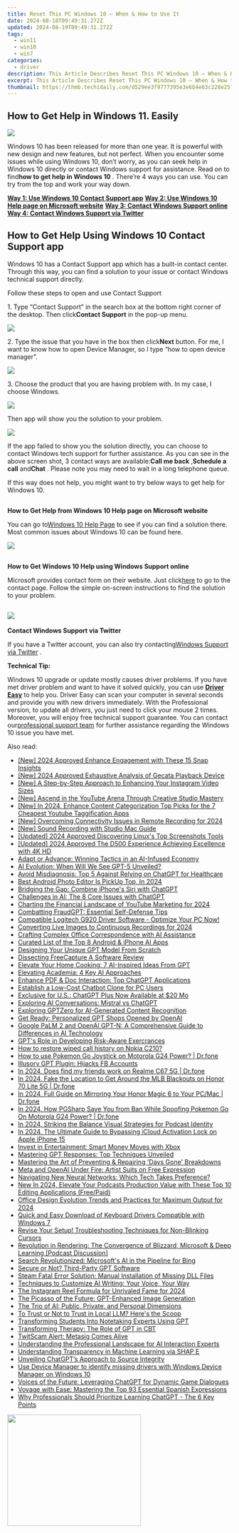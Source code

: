 ```yaml
---
title: Reset This PC Windows 10 – When & How to Use It
date: 2024-08-18T09:49:31.272Z
updated: 2024-08-19T09:49:31.272Z
tags:
  - win11
  - win10
  - win7
categories:
  - driver
description: This Article Describes Reset This PC Windows 10 – When & How to Use It
excerpt: This Article Describes Reset This PC Windows 10 – When & How to Use It
thumbnail: https://thmb.techidaily.com/d529ee3f9777395e3e6b4e63c228e25fbb4330a46358a8f92c3ef7608136a4ab.jpg
---
```


## How to Get Help in Windows 11. Easily

![](https://images.drivereasy.com/wp-content/uploads/2017/04/img_58df4e68d00d5.jpg)

 Windows 10 has been released for more than one year. It is powerful with new design and new features, but not perfect. When you encounter some issues while using Windows 10, don’t worry, as you can seek help in Windows 10 directly or contact Windows support for assistance. Read on to find**how to get help in Windows 10** . There’re 4 ways you can use. You can try from the top and work your way down.  
  
[**Way 1: Use Windows 10 Contact Support app**](https://tools.techidaily.com/drivereasy/download/)
**[Way 2: Use Windows 10 Help page on Microsoft website](https://tools.techidaily.com/drivereasy/download/)**
**[Way 3: Contact Windows Support online](https://tools.techidaily.com/drivereasy/download/)**
**[Way 4: Contact Windows Support via Twitter](https://tools.techidaily.com/drivereasy/download/)**

## **How to Get Help Using Windows 10 Contact Support app**

 Windows 10 has a Contact Support app which has a built-in contact center. Through this way, you can find a solution to your issue or contact Windows technical support directly.
  
 Follow these steps to open and use Contact Support  
  
 1\. Type “Contact Support” in the search box at the bottom right corner of the desktop. Then click**Contact Support** in the pop-up menu.  
  
![](https://images.drivereasy.com/wp-content/uploads/2016/11/img_582bdd3227a69.jpg)
  
 2\. Type the issue that you have in the box then click**Next** button. For me, I want to know how to open Device Manager, so I type “how to open device manager”.  
  
![](https://images.drivereasy.com/wp-content/uploads/2016/11/img_582bddfee56b3.jpg)
  
 3\. Choose the product that you are having problem with. In my case, I choose Windows.  
  
![](https://images.drivereasy.com/wp-content/uploads/2016/11/img_582bdf00811d3.jpg)
  
 Then app will show you the solution to your problem.  
  
![](https://images.drivereasy.com/wp-content/uploads/2016/11/img_582bdffabc7e6.jpg)
  
 If the app failed to show you the solution directly, you can choose to contact Windows tech support for further assistance. As you can see in the above screen shot, 3 contact ways are available:**Call me back** ,**Schedule a call** and**Chat** . Please note you may need to wait in a long telephone queue.

 If this way does not help, you might want to try below ways to get help for Windows 10.  

##

 **How to Get Help from Windows 10 Help page on Microsoft website**

 You can go to[Windows 10 Help Page](https://support.microsoft.com/en-sg/products/windows?os=windows-10) to see if you can find a solution there. Most common issues about Windows 10 can be found here.  
  
![](https://images.drivereasy.com/wp-content/uploads/2016/11/img_582bfb5f7aea3.jpg)

##

 **How to Get Windows 10 Help using Windows Support online**

 Microsoft provides contact form on their website. Just click[here](https://support.microsoft.com/en-us/contactus/) to go to the contact page. Follow the simple on-screen instructions to find the solution to your problem.  
  
## ![](https://images.drivereasy.com/wp-content/uploads/2016/11/img_582bfb7e72c60.png)
  
 **Contact Windows Support via Twitter**

 If you have a Twitter account, you can also try contacting[Windows Support via Twitter](https://twitter.com/WindowsSupport) .  
  
**Technical Tip:**
  
 Windows 10 upgrade or update mostly causes driver problems. If you have met driver problem and want to have it solved quickly, you can use **[Driver Easy](https://tools.techidaily.com/drivereasy/download/)**  to help you. Driver Easy can scan your computer in several seconds and provide you with new drivers immediately. With the Professional version, to update all drivers, you just need to click your mouse 2 times. Moreover, you will enjoy free technical support guarantee. You can contact our[professional support team](https://tools.techidaily.com/drivereasy/download/) for further assistance regarding the Windows 10 issue you have met.

<ins class="adsbygoogle"
     style="display:block"
     data-ad-format="autorelaxed"
     data-ad-client="ca-pub-7571918770474297"
     data-ad-slot="1223367746"></ins>



<ins class="adsbygoogle"
     style="display:block"
     data-ad-client="ca-pub-7571918770474297"
     data-ad-slot="8358498916"
     data-ad-format="auto"
     data-full-width-responsive="true"></ins>

<span class="atpl-alsoreadstyle">Also read:</span>
<div><ul>
<li><a href="https://snapchat-videos.techidaily.com/new-2024-approved-enhance-engagement-with-these-15-snap-insights/"><u>[New] 2024 Approved  Enhance Engagement with These 15 Snap Insights</u></a></li>
<li><a href="https://desktop-recording.techidaily.com/new-2024-approved-exhaustive-analysis-of-gecata-playback-device/"><u>[New] 2024 Approved  Exhaustive Analysis of Gecata Playback Device</u></a></li>
<li><a href="https://instagram-videos.techidaily.com/new-a-step-by-step-approach-to-enhancing-your-instagram-video-sizes/"><u>[New] A Step-by-Step Approach to Enhancing Your Instagram Video Sizes</u></a></li>
<li><a href="https://youtube-video-recordings.techidaily.com/new-ascend-in-the-youtube-arena-through-creative-studio-mastery/"><u>[New] Ascend in the YouTube Arena Through Creative Studio Mastery</u></a></li>
<li><a href="https://facebook-video-footage.techidaily.com/new-in-2024-enhance-content-categorization-top-picks-for-the-7-cheapest-youtube-taggification-apps/"><u>[New] In 2024, Enhance Content Categorization  Top Picks for the 7 Cheapest Youtube Taggification Apps</u></a></li>
<li><a href="https://screen-mirroring-recording.techidaily.com/new-overcoming-connectivity-issues-in-remote-recording-for-2024/"><u>[New] Overcoming Connectivity Issues in Remote Recording for 2024</u></a></li>
<li><a href="https://screen-mirroring-recording.techidaily.com/new-sound-recording-with-studio-mac-guide/"><u>[New] Sound Recording with Studio Mac Guide</u></a></li>
<li><a href="https://on-screen-recording.techidaily.com/updated-2024-approved-discovering-linuxs-top-screenshots-tools/"><u>[Updated] 2024 Approved  Discovering Linux's Top Screenshots Tools</u></a></li>
<li><a href="https://article-knowledge.techidaily.com/updated-2024-approved-the-d500-experience-achieving-excellence-with-4k-hd/"><u>[Updated] 2024 Approved  The D500 Experience  Achieving Excellence with 4K HD</u></a></li>
<li><a href="https://tech-savvy.techidaily.com/adapt-or-advance-winning-tactics-in-an-ai-infused-economy/"><u>Adapt or Advance: Winning Tactics in an AI-Infused Economy</u></a></li>
<li><a href="https://tech-savvy.techidaily.com/ai-evolution-when-will-we-see-gpt-5-unveiled/"><u>AI Evolution: When Will We See GPT-5 Unveiled?</u></a></li>
<li><a href="https://tech-savvy.techidaily.com/avoid-misdiagnosis-top-5-against-relying-on-chatgpt-for-healthcare/"><u>Avoid Misdiagnosis: Top 5 Against Relying on ChatGPT for Healthcare</u></a></li>
<li><a href="https://extra-resources.techidaily.com/best-android-photo-editor-is-pickup-top-in-2024/"><u>Best Android Photo Editor  Is PickUp Top, In 2024</u></a></li>
<li><a href="https://tech-savvy.techidaily.com/bridging-the-gap-combine-iphones-siri-with-chatgpt/"><u>Bridging the Gap: Combine iPhone's Siri with ChatGPT</u></a></li>
<li><a href="https://tech-savvy.techidaily.com/challenges-in-ai-the-8-core-issues-with-chatgpt/"><u>Challenges in AI: The 8 Core Issues with ChatGPT</u></a></li>
<li><a href="https://article-tips.techidaily.com/charting-the-financial-landscape-of-youtube-marketing-for-2024/"><u>Charting the Financial Landscape of YouTube Marketing for 2024</u></a></li>
<li><a href="https://tech-savvy.techidaily.com/combatting-fraudgpt-essential-self-defense-tips/"><u>Combatting FraudGPT: Essential Self-Defense Tips</u></a></li>
<li><a href="https://hardware-help.techidaily.com/compatible-logitech-g920-driver-software-optimize-your-pc-now/"><u>Compatible Logitech G920 Driver Software - Optimize Your PC Now!</u></a></li>
<li><a href="https://fox-helps.techidaily.com/converting-live-images-to-continuous-recordings-for-2024/"><u>Converting Live Images to Continuous Recordings for 2024</u></a></li>
<li><a href="https://tech-savvy.techidaily.com/crafting-complex-office-correspondence-with-ai-assistance/"><u>Crafting Complex Office Correspondence with AI Assistance</u></a></li>
<li><a href="https://tech-savvy.techidaily.com/curated-list-of-the-top-8-android-and-iphone-ai-apps/"><u>Curated List of the Top 8 Android & iPhone AI Apps</u></a></li>
<li><a href="https://tech-savvy.techidaily.com/designing-your-unique-gpt-model-from-scratch/"><u>Designing Your Unique GPT Model From Scratch</u></a></li>
<li><a href="https://video-screen-grab.techidaily.com/dissecting-freecapture-a-software-review/"><u>Dissecting FreeCapture  A Software Review</u></a></li>
<li><a href="https://tech-savvy.techidaily.com/elevate-your-home-cooking-7-ai-inspired-ideas-from-gpt/"><u>Elevate Your Home Cooking: 7 AI-Inspired Ideas From GPT</u></a></li>
<li><a href="https://tech-savvy.techidaily.com/elevating-academia-4-key-ai-approaches/"><u>Elevating Academia: 4 Key AI Approaches</u></a></li>
<li><a href="https://tech-savvy.techidaily.com/enhance-pdf-and-doc-interaction-top-chatgpt-applications/"><u>Enhance PDF & Doc Interaction: Top ChatGPT Applications</u></a></li>
<li><a href="https://tech-savvy.techidaily.com/establish-a-low-cost-chatbot-clone-for-pc-users/"><u>Establish a Low-Cost Chatbot Clone for PC Users</u></a></li>
<li><a href="https://tech-savvy.techidaily.com/exclusive-for-us-chatgpt-plus-now-available-at-20-mo/"><u>Exclusive for U.S.: ChatGPT Plus Now Available at $20 Mo</u></a></li>
<li><a href="https://tech-savvy.techidaily.com/exploring-ai-conversations-mistral-vs-chatgpt/"><u>Exploring AI Conversations: Mistral vs ChatGPT</u></a></li>
<li><a href="https://tech-savvy.techidaily.com/exploring-gptzero-for-ai-generated-content-recognition/"><u>Exploring GPTZero for AI-Generated Content Recognition</u></a></li>
<li><a href="https://tech-savvy.techidaily.com/get-ready-personalized-gpt-shops-opened-by-openai/"><u>Get Ready: Personalized GPT Shops Opened by OpenAI</u></a></li>
<li><a href="https://tech-hub.techidaily.com/google-palm-2-and-openai-gpt-n-a-comprehensive-guide-to-differences-in-ai-technology/"><u>Google PaLM 2 and OpenAI GPT-N: A Comprehensive Guide to Differences in AI Technology</u></a></li>
<li><a href="https://tech-savvy.techidaily.com/gpts-role-in-developing-risk-aware-exercrances/"><u>GPT's Role in Developing Risk-Aware Exercrances</u></a></li>
<li><a href="https://blog-min.techidaily.com/how-to-restore-wiped-call-history-on-nokia-c210-by-fonelab-android-recover-call-logs/"><u>How to restore wiped call history on Nokia C210?</u></a></li>
<li><a href="https://android-pokemon-go.techidaily.com/how-to-use-pokemon-go-joystick-on-motorola-g24-power-drfone-by-drfone-virtual-android/"><u>How to use Pokemon Go Joystick on Motorola G24 Power? | Dr.fone</u></a></li>
<li><a href="https://tech-savvy.techidaily.com/illusory-gpt-plugin-hijacks-fb-accounts/"><u>Illusory GPT Plugin: Hijacks FB Accounts</u></a></li>
<li><a href="https://location-social.techidaily.com/in-2024-does-find-my-friends-work-on-realme-c67-5g-drfone-by-drfone-virtual-android/"><u>In 2024, Does find my friends work on Realme C67 5G | Dr.fone</u></a></li>
<li><a href="https://review-topics.techidaily.com/in-2024-fake-the-location-to-get-around-the-mlb-blackouts-on-honor-70-lite-5g-drfone-by-drfone-virtual-android/"><u>In 2024, Fake the Location to Get Around the MLB Blackouts on Honor 70 Lite 5G | Dr.fone</u></a></li>
<li><a href="https://screen-mirror.techidaily.com/in-2024-full-guide-on-mirroring-your-honor-magic-6-to-your-pcmac-drfone-by-drfone-android/"><u>In 2024, Full Guide on Mirroring Your Honor Magic 6 to Your PC/Mac | Dr.fone</u></a></li>
<li><a href="https://android-pokemon-go.techidaily.com/in-2024-how-pgsharp-save-you-from-ban-while-spoofing-pokemon-go-on-motorola-g24-power-drfone-by-drfone-virtual-android/"><u>In 2024, How PGSharp Save You from Ban While Spoofing Pokemon Go On Motorola G24 Power? | Dr.fone</u></a></li>
<li><a href="https://some-guidance.techidaily.com/in-2024-striking-the-balance-visual-strategies-for-podcast-identity/"><u>In 2024, Striking the Balance  Visual Strategies for Podcast Identity</u></a></li>
<li><a href="https://activate-lock.techidaily.com/in-2024-the-ultimate-guide-to-bypassing-icloud-activation-lock-on-apple-iphone-15-by-drfone-ios/"><u>In 2024, The Ultimate Guide to Bypassing iCloud Activation Lock on Apple iPhone 15</u></a></li>
<li><a href="https://games-able.techidaily.com/invest-in-entertainment-smart-money-moves-with-xbox/"><u>Invest in Entertainment: Smart Money Moves with Xbox</u></a></li>
<li><a href="https://tech-savvy.techidaily.com/mastering-gpt-responses-top-techniques-unveiled/"><u>Mastering GPT Responses: Top Techniques Unveiled</u></a></li>
<li><a href="https://program-issues.techidaily.com/mastering-the-art-of-preventing-and-repairing-days-gone-breakdowns/"><u>Mastering the Art of Preventing & Repairing 'Days Gone' Breakdowns</u></a></li>
<li><a href="https://tech-savvy.techidaily.com/meta-and-openai-under-fire-artist-suits-on-free-expression/"><u>Meta and OpenAI Under Fire: Artist Suits on Free Expression</u></a></li>
<li><a href="https://tech-savvy.techidaily.com/navigating-new-neural-networks-which-tech-takes-preference/"><u>Navigating New Neural Networks: Which Tech Takes Preference?</u></a></li>
<li><a href="https://voice-adjusting.techidaily.com/new-in-2024-elevate-your-podcasts-production-value-with-these-top-10-editing-applications-freepaid/"><u>New In 2024, Elevate Your Podcasts Production Value with These Top 10 Editing Applications (Free/Paid)</u></a></li>
<li><a href="https://extra-skills.techidaily.com/office-design-evolution-trends-and-practices-for-maximum-output-for-2024/"><u>Office Design Evolution  Trends and Practices for Maximum Output for 2024</u></a></li>
<li><a href="https://win-amazing.techidaily.com/quick-and-easy-download-of-keyboard-drivers-compatible-with-windows-7/"><u>Quick and Easy Download of Keyboard Drivers Compatible with Windows 7</u></a></li>
<li><a href="https://win-howtos.techidaily.com/revise-your-setup-troubleshooting-techniques-for-non-blinking-cursors/"><u>Revise Your Setup! Troubleshooting Techniques for Non-Blinking Cursors</u></a></li>
<li><a href="https://tech-savvy.techidaily.com/revolution-in-rendering-the-convergence-of-blizzard-microsoft-and-deep-learning-podcast-discussion/"><u>Revolution in Rendering: The Convergence of Blizzard, Microsoft & Deep Learning [Podcast Discussion]</u></a></li>
<li><a href="https://tech-savvy.techidaily.com/search-revolutionized-microsofts-ai-in-the-pipeline-for-bing/"><u>Search Revolutionized: Microsoft's AI in the Pipeline for Bing</u></a></li>
<li><a href="https://tech-savvy.techidaily.com/secure-or-not-third-party-gpt-software/"><u>Secure or Not? Third-Party GPT Software</u></a></li>
<li><a href="https://win-answers.techidaily.com/steam-fatal-error-solution-manual-installation-of-missing-dll-files/"><u>Steam Fatal Error Solution: Manual Installation of Missing DLL Files</u></a></li>
<li><a href="https://tech-savvy.techidaily.com/techniques-to-customize-ai-writing-your-voice-your-way/"><u>Techniques to Customize AI Writing: Your Voice, Your Way</u></a></li>
<li><a href="https://instagram-video-recordings.techidaily.com/the-instagram-reel-formula-for-unrivaled-fame-for-2024/"><u>The Instagram Reel Formula for Unrivaled Fame for 2024</u></a></li>
<li><a href="https://tech-savvy.techidaily.com/the-picasso-of-the-future-gpt-enhanced-image-generation/"><u>The Picasso of the Future: GPT-Enhanced Image Generation</u></a></li>
<li><a href="https://tech-savvy.techidaily.com/the-trio-of-ai-public-private-and-personal-dimensions/"><u>The Trio of AI: Public, Private, and Personal Dimensions</u></a></li>
<li><a href="https://tech-savvy.techidaily.com/to-trust-or-not-to-trust-in-local-llm-heres-the-scoop/"><u>To Trust or Not to Trust in Local LLM? Here's the Scoop</u></a></li>
<li><a href="https://tech-savvy.techidaily.com/transforming-students-into-notetaking-experts-using-gpt/"><u>Transforming Students Into Notetaking Experts Using GPT</u></a></li>
<li><a href="https://tech-savvy.techidaily.com/transforming-therapy-the-role-of-gpt-in-cbt/"><u>Transforming Therapy: The Role of GPT in CBT</u></a></li>
<li><a href="https://tech-savvy.techidaily.com/twitscam-alert-metasig-comes-alive/"><u>TwitScam Alert: Metasig Comes Alive</u></a></li>
<li><a href="https://tech-savvy.techidaily.com/understanding-the-professional-landscape-for-ai-interaction-experts/"><u>Understanding the Professional Landscape for AI Interaction Experts</u></a></li>
<li><a href="https://tech-savvy.techidaily.com/understanding-transparency-in-machine-learning-via-shap-e/"><u>Understanding Transparency in Machine Learning via SHAP E</u></a></li>
<li><a href="https://tech-savvy.techidaily.com/unveiling-chatgpts-approach-to-source-integrity/"><u>Unveiling ChatGPT’s Approach to Source Integrity</u></a></li>
<li><a href="https://techidaily.com/use-device-manager-to-identify-missing-drivers-with-windows-device-manager-on-windows-10-by-drivereasy-guide/"><u>Use Device Manager to identify missing drivers with Windows Device Manager on Windows 10</u></a></li>
<li><a href="https://tech-savvy.techidaily.com/voices-of-the-future-leveraging-chatgpt-for-dynamic-game-dialogues/"><u>Voices of the Future: Leveraging ChatGPT for Dynamic Game Dialogues</u></a></li>
<li><a href="https://mondly-stories.techidaily.com/voyage-with-ease-mastering-the-top-93-essential-spanish-expressions/"><u>Voyage with Ease: Mastering the Top 93 Essential Spanish Expressions</u></a></li>
<li><a href="https://tech-savvy.techidaily.com/why-professionals-should-prioritize-learning-chatgpt-the-6-key-points/"><u>Why Professionals Should Prioritize Learning ChatGPT - The 6 Key Points</u></a></li>
</ul></div>

<!-- affiliate ads begin -->
<a href="https://caperobbin.sjv.io/c/5597632/2006123/18460" target="_top" id="2006123"><img src="//a.impactradius-go.com/display-ad/18460-2006123" border="0" alt="" width="300" height="250"/></a><img height="0" width="0" src="https://imp.pxf.io/i/5597632/2006123/18460" style="position:absolute;visibility:hidden;" border="0" />
<!-- affiliate ads end -->